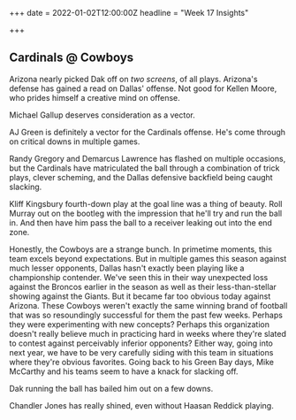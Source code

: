 +++
date = 2022-01-02T12:00:00Z
headline = "Week 17 Insights"

+++
## Cardinals @ Cowboys

Arizona nearly picked Dak off on _two screens_, of all plays. Arizona's defense has gained a read on Dallas' offense. Not good for Kellen Moore, who prides himself a creative mind on offense.

Michael Gallup deserves consideration as a vector.

AJ Green is definitely a vector for the Cardinals offense. He's come through on critical downs in multiple games.

Randy Gregory and Demarcus Lawrence has flashed on multiple occasions, but the Cardinals have matriculated the ball through a combination of trick plays, clever scheming, and the Dallas defensive backfield being caught slacking.

Kliff Kingsbury fourth-down play at the goal line was a thing of beauty. Roll Murray out on the bootleg with the impression that he'll try and run the ball in. And then have him pass the ball to a receiver leaking out into the end zone.

Honestly, the Cowboys are a strange bunch. In primetime moments, this team excels beyond expectations. But in multiple games this season against much lesser opponents, Dallas hasn't exactly been playing like a championship contender. We've seen this in their way unexpected loss against the Broncos earlier in the season as well as their less-than-stellar showing against the Giants. But it became far too obvious today against Arizona. These Cowboys weren't exactly the same winning brand of football that was so resoundingly successful for them the past few weeks. Perhaps they were experimenting with new concepts? Perhaps this organization doesn't really believe much in practicing hard in weeks where they're slated to contest against perceivably inferior opponents? Either way, going into next year, we have to be very carefully siding with this team in situations where they're obvious favorites. Going back to his Green Bay days, Mike McCarthy and his teams seem to have a knack for slacking off.

Dak running the ball has bailed him out on a few downs.

Chandler Jones has really shined, even without Haasan Reddick playing.